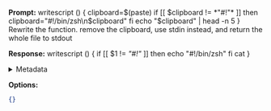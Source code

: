 **Prompt:**
writescript () {
	clipboard=$(paste) 
	if [[ $clipboard != *"#!"* ]]
	then
		clipboard="#!/bin/zsh\n$clipboard" 
	fi
	echo "$clipboard" | head -n 5
}
 Rewrite the function. remove the clipboard, use stdin instead, and return the whole file to stdout

**Response:**
writescript () {
	if [[ $1 != *"#!"* ]]
	then
		echo "#!/bin/zsh"
	fi
	cat
}


<details><summary>Metadata</summary>

- Duration: 1181 ms
- Datetime: 2023-08-28T16:40:18.856542
- Model: gpt-3.5-turbo-0613

</details>

**Options:**
```json
{}
```

